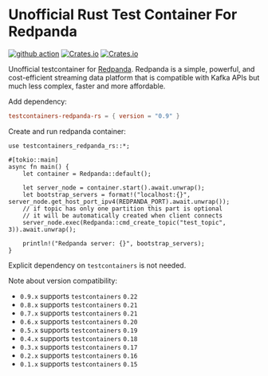 # Unofficial Rust Test Container For Redpanda

[![github action](https://github.com/milenkovicm/testcontainers-redpanda-rs/actions/workflows/basic.yml/badge.svg)](https://github.com/milenkovicm/testcontainers-redpanda-rs/actions/workflows/basic.yml)
[![Crates.io](https://img.shields.io/crates/v/testcontainers-redpanda-rs)](https://crates.io/crates/testcontainers-redpanda-rs)
[![Crates.io](https://img.shields.io/crates/d/testcontainers-redpanda-rs)](https://crates.io/crates/testcontainers-redpanda-rs)

Unofficial testcontainer for [Redpanda](https://redpanda.com). Redpanda is a simple, powerful, and cost-efficient streaming data platform that is compatible with Kafka APIs but much less complex, faster and more affordable.

Add dependency:

```toml
testcontainers-redpanda-rs = { version = "0.9" }
```

Create and run redpanda container:

```rust, no_run
use testcontainers_redpanda_rs::*;

#[tokio::main]
async fn main() {
    let container = Redpanda::default();

    let server_node = container.start().await.unwrap();
    let bootstrap_servers = format!("localhost:{}", server_node.get_host_port_ipv4(REDPANDA_PORT).await.unwrap());
    // if topic has only one partition this part is optional
    // it will be automatically created when client connects
    server_node.exec(Redpanda::cmd_create_topic("test_topic", 3)).await.unwrap();

    println!("Redpanda server: {}", bootstrap_servers);
}
```

Explicit dependency on `testcontainers` is not needed.

Note about version compatibility:

- `0.9.x` supports `testcontainers` `0.22`
- `0.8.x` supports `testcontainers` `0.21`
- `0.7.x` supports `testcontainers` `0.21`
- `0.6.x` supports `testcontainers` `0.20`
- `0.5.x` supports `testcontainers` `0.19`
- `0.4.x` supports `testcontainers` `0.18`
- `0.3.x` supports `testcontainers` `0.17`
- `0.2.x` supports `testcontainers` `0.16`
- `0.1.x` supports `testcontainers` `0.15`
